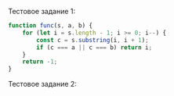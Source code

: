 Тестовое задание 1:

```javascript
function func(s, a, b) {
    for (let i = s.length - 1; i >= 0; i--) {
        const c = s.substring(i, i + 1);
        if (c === a || c === b) return i;
    }
    return -1;
}
```

Тестовое задание 2:
